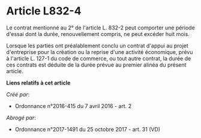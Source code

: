 # Article L832-4

Le contrat mentionné au 2° de l'article L. 832-2 peut comporter une période d'essai dont la durée, renouvellement compris, ne
peut excéder huit mois. 

Lorsque les parties ont préalablement conclu un contrat d'appui au projet d'entreprise pour la création ou la reprise d'une
activité économique, prévu à l'article L. 127-1 du code de commerce, ou tout autre contrat, la durée de ces contrats est
déduite de la durée prévue au premier alinéa du présent article.

**Liens relatifs à cet article**

_Créé par_:

  - Ordonnance n°2016-415 du 7 avril 2016 - art. 2

_Abrogé par_:

  - Ordonnance n°2017-1491 du 25 octobre 2017 - art. 31 (VD)
